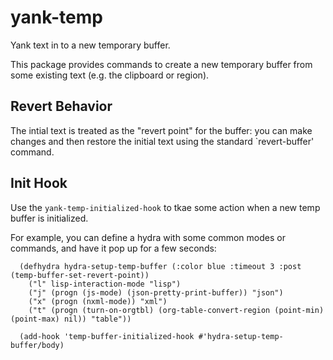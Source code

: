 # yank-temp
Yank text in to a new temporary buffer.

This package provides commands to create a new temporary buffer from
some existing text (e.g. the clipboard or region). 

## Revert Behavior

The intial text is treated as the "revert point" for the buffer: you
can make changes and then restore the initial text using the standard
`revert-buffer' command.

## Init Hook

Use the `yank-temp-initialized-hook` to tkae some action when a new
temp buffer is initialized.

For example, you can define a hydra with some common modes or
commands, and have it pop up for a few seconds:

``` emacs-lisp
  (defhydra hydra-setup-temp-buffer (:color blue :timeout 3 :post (temp-buffer-set-revert-point))
    ("l" lisp-interaction-mode "lisp")
    ("j" (progn (js-mode) (json-pretty-print-buffer)) "json")
    ("x" (progn (nxml-mode)) "xml")
    ("t" (progn (turn-on-orgtbl) (org-table-convert-region (point-min) (point-max) nil)) "table"))

  (add-hook 'temp-buffer-initialized-hook #'hydra-setup-temp-buffer/body)
```
